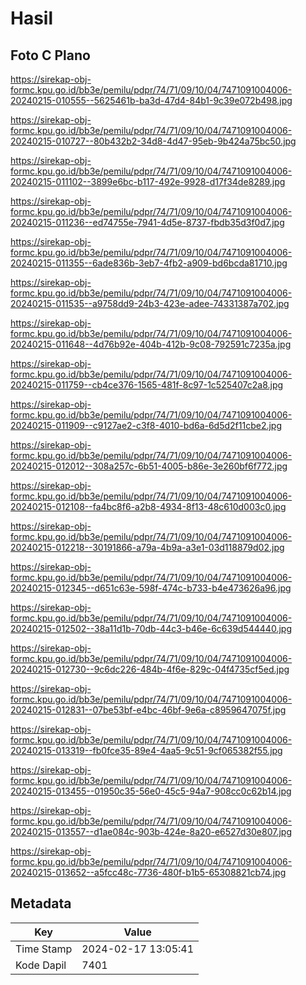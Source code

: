 # Hasil

## Foto C Plano

https://sirekap-obj-formc.kpu.go.id/bb3e/pemilu/pdpr/74/71/09/10/04/7471091004006-20240215-010555--5625461b-ba3d-47d4-84b1-9c39e072b498.jpg

https://sirekap-obj-formc.kpu.go.id/bb3e/pemilu/pdpr/74/71/09/10/04/7471091004006-20240215-010727--80b432b2-34d8-4d47-95eb-9b424a75bc50.jpg

https://sirekap-obj-formc.kpu.go.id/bb3e/pemilu/pdpr/74/71/09/10/04/7471091004006-20240215-011102--3899e6bc-b117-492e-9928-d17f34de8289.jpg

https://sirekap-obj-formc.kpu.go.id/bb3e/pemilu/pdpr/74/71/09/10/04/7471091004006-20240215-011236--ed74755e-7941-4d5e-8737-fbdb35d3f0d7.jpg

https://sirekap-obj-formc.kpu.go.id/bb3e/pemilu/pdpr/74/71/09/10/04/7471091004006-20240215-011355--6ade836b-3eb7-4fb2-a909-bd6bcda81710.jpg

https://sirekap-obj-formc.kpu.go.id/bb3e/pemilu/pdpr/74/71/09/10/04/7471091004006-20240215-011535--a9758dd9-24b3-423e-adee-74331387a702.jpg

https://sirekap-obj-formc.kpu.go.id/bb3e/pemilu/pdpr/74/71/09/10/04/7471091004006-20240215-011648--4d76b92e-404b-412b-9c08-792591c7235a.jpg

https://sirekap-obj-formc.kpu.go.id/bb3e/pemilu/pdpr/74/71/09/10/04/7471091004006-20240215-011759--cb4ce376-1565-481f-8c97-1c525407c2a8.jpg

https://sirekap-obj-formc.kpu.go.id/bb3e/pemilu/pdpr/74/71/09/10/04/7471091004006-20240215-011909--c9127ae2-c3f8-4010-bd6a-6d5d2f11cbe2.jpg

https://sirekap-obj-formc.kpu.go.id/bb3e/pemilu/pdpr/74/71/09/10/04/7471091004006-20240215-012012--308a257c-6b51-4005-b86e-3e260bf6f772.jpg

https://sirekap-obj-formc.kpu.go.id/bb3e/pemilu/pdpr/74/71/09/10/04/7471091004006-20240215-012108--fa4bc8f6-a2b8-4934-8f13-48c610d003c0.jpg

https://sirekap-obj-formc.kpu.go.id/bb3e/pemilu/pdpr/74/71/09/10/04/7471091004006-20240215-012218--30191866-a79a-4b9a-a3e1-03d118879d02.jpg

https://sirekap-obj-formc.kpu.go.id/bb3e/pemilu/pdpr/74/71/09/10/04/7471091004006-20240215-012345--d651c63e-598f-474c-b733-b4e473626a96.jpg

https://sirekap-obj-formc.kpu.go.id/bb3e/pemilu/pdpr/74/71/09/10/04/7471091004006-20240215-012502--38a11d1b-70db-44c3-b46e-6c639d544440.jpg

https://sirekap-obj-formc.kpu.go.id/bb3e/pemilu/pdpr/74/71/09/10/04/7471091004006-20240215-012730--9c6dc226-484b-4f6e-829c-04f4735cf5ed.jpg

https://sirekap-obj-formc.kpu.go.id/bb3e/pemilu/pdpr/74/71/09/10/04/7471091004006-20240215-012831--07be53bf-e4bc-46bf-9e6a-c8959647075f.jpg

https://sirekap-obj-formc.kpu.go.id/bb3e/pemilu/pdpr/74/71/09/10/04/7471091004006-20240215-013319--fb0fce35-89e4-4aa5-9c51-9cf065382f55.jpg

https://sirekap-obj-formc.kpu.go.id/bb3e/pemilu/pdpr/74/71/09/10/04/7471091004006-20240215-013455--01950c35-56e0-45c5-94a7-908cc0c62b14.jpg

https://sirekap-obj-formc.kpu.go.id/bb3e/pemilu/pdpr/74/71/09/10/04/7471091004006-20240215-013557--d1ae084c-903b-424e-8a20-e6527d30e807.jpg

https://sirekap-obj-formc.kpu.go.id/bb3e/pemilu/pdpr/74/71/09/10/04/7471091004006-20240215-013652--a5fcc48c-7736-480f-b1b5-65308821cb74.jpg


## Metadata

| Key        | Value               |
| ---------- | ------------------- |
| Time Stamp | 2024-02-17 13:05:41 |
| Kode Dapil | 7401                |




